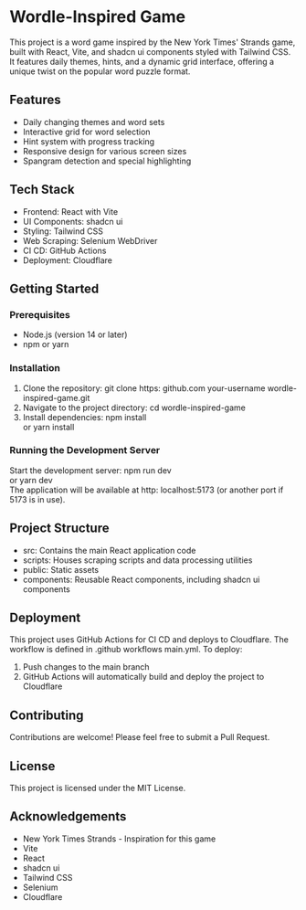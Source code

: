  # Wordle-Inspired Game
This project is a word game inspired by the New York Times' Strands game, built with React, Vite, and shadcn ui components styled with Tailwind CSS. It features daily themes, hints, and a dynamic grid interface, offering a unique twist on the popular word puzzle format.
 ## Features
 - Daily changing themes and word sets
 - Interactive grid for word selection
 - Hint system with progress tracking
 - Responsive design for various screen sizes
 - Spangram detection and special highlighting
 ## Tech Stack
 -  Frontend: React with Vite
 -  UI Components: shadcn ui
 -  Styling: Tailwind CSS
 -  Web Scraping: Selenium WebDriver
 -  CI CD: GitHub Actions
 -  Deployment: Cloudflare
 ## Getting Started
 ### Prerequisites
 - Node.js (version 14 or later)
 - npm or yarn
 ### Installation
 1. Clone the repository:
     git clone https:  github.com your-username wordle-inspired-game.git     
 2. Navigate to the project directory:
     cd wordle-inspired-game     
 3. Install dependencies:
     npm install     
or
     yarn install     
 ### Running the Development Server
Start the development server:
  npm run dev  
or
  yarn dev  
The application will be available at  http:  localhost:5173 (or another port if 5173 is in use).
 ## Project Structure
 -   src: Contains the main React application code
 -   scripts: Houses scraping scripts and data processing utilities
 -   public: Static assets
 -   components: Reusable React components, including shadcn ui components
 ## Deployment
This project uses GitHub Actions for CI CD and deploys to Cloudflare. The workflow is defined in  .github workflows main.yml.
To deploy:
 1. Push changes to the  main branch
 2. GitHub Actions will automatically build and deploy the project to Cloudflare
 ## Contributing
Contributions are welcome! Please feel free to submit a Pull Request.
 ## License
This project is licensed under the  MIT License.
 ## Acknowledgements
 -  New York Times Strands - Inspiration for this game
 -  Vite
 -  React
 -  shadcn ui
 -  Tailwind CSS
 -  Selenium
 -  Cloudflare